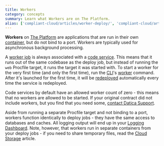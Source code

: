 ```yaml
---
title: Workers
category: concepts
summary: Learn what Workers are on The Platform.
alias: ['compliant-cloud/articles/worker-deploy/', 'compliant-cloud/articles/worker-general/']
---
```


**Workers** on [The Platform](https://datica.com/compliant-cloud) are applications that are run in their own [container](/compliant-cloud/articles/concepts/containers), but do not bind to a port. Workers are typically used for asynchronous background processing.

A [worker job](/compliant-cloud/articles/concepts/jobs#worker-jobs) is always associated with a [code service](/compliant-cloud/articles/concepts/services#code-services). This means that it runs out of the same codebase as the deploy job, but instead of running the `web` Procfile target, it runs the target it was started with. To start a worker for the very first time (and only the first time), run the [CLI](/compliant-cloud/articles/cli-stratum)'s [worker](/compliant-cloud/cli-reference#worker) command. After it's launched for the first time, it will be [redeployed](/compliant-cloud/articles/concepts/services#redeploying) automatically every time the service is redeployed.

Code services by default have an allowed worker count of zero - this means that no workers are allowed to be started. If your original contract did not include workers, but you find that you need some, [contact Datica Support](/compliant-cloud/articles/contact).

Aside from running a separate Procfile target and not binding to a port, workers function identically to deploy jobs - they have the same access to databases and caches. All logging output will end up in your [Logging Dashboard](/compliant-cloud/articles/logging-access). Note, however, that workers run in separate containers from your deploy jobs - if you need to share temporary files, read the [Cloud Storage](/compliant-cloud/articles/cloud-storage) article.
